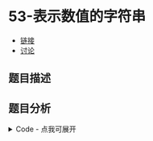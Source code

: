 # 53-表示数值的字符串

- [链接](https://www.nowcoder.com/practice/6f8c901d091949a5837e24bb82a731f2)
- [讨论](https://www.nowcoder.com/questionTerminal/6f8c901d091949a5837e24bb82a731f2)

## 题目描述

## 题目分析

<details>
<summary>Code - 点我可展开</summary>

<<<@/books/code/jz/53.cpp

</details>

